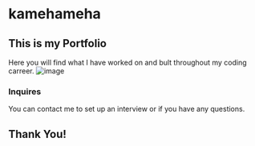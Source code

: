 # kamehameha

## This is my Portfolio
Here you will find what I have worked on and bult throughout my coding carreer.
![image](https://user-images.githubusercontent.com/88916856/134838704-690e63e3-e84e-4c1d-bac6-5899b6dc1672.png)



### Inquires
You can contact me to set up an interview or if you have any questions.

## Thank You!

